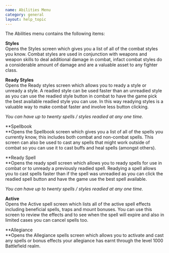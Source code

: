```yaml
---
name: Abilities Menu
category: general
layout: help_topic
---
```

The Abilities menu contains the following items:

**Styles**  
Opens the Styles screen which gives you a list of all of the combat styles you know. Combat styles are used in conjunction with weapons and weapon skills to deal additional damage in combat, infact combat styles do a considerable amount of damage and are a valuable asset to any fighter class.

**Ready Styles**  
Opens the Ready styles screen which allows you to ready a style or unready a style. A readied style can be used faster than an unreadied style as you can use the readied style button in combat to have the game pick the best available readied style you can use. In this way readying styles is a valuable way to make combat faster and involve less button clicking.

_You can have up to twenty spells / styles readied at any one time._

**Spellbook  
**Opens the Spellbook screen which gives you a list of all of the spells you currently know, this includes both combat and non-combat spells. This screen can also be used to cast any spells that might work outside of combat so you can use it to cast buffs and heal spells (amongst others).

**Ready Spell  
**Opens the ready spell screen which allows you to ready spells for use in combat or to unready a previously readied spell. Readying a spell allows you to cast spells faster than if the spell was unreadied as you can click the readied spell button and have the game use the best spell available.

_You can have up to twenty spells / styles readied at any one time._

**Active**  
Opens the Active spell screen which lists all of the active spell effects including beneficial spells, traps and mount bonuses. You can use this screen to review the effects and to see when the spell will expire and also in limited cases you can cancel spells too.

**Allegiance  
**Opens the Allegiance spells screen which allows you to activate and cast any spells or bonus effects your allegiance has earnt through the level 1000 Battlefield realm.